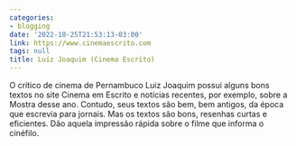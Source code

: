 ```yaml
---
categories:
- blogging
date: '2022-10-25T21:53:13-03:00'
link: https://www.cinemaescrito.com
tags: null
title: Luiz Joaquim (Cinema Escrito)
---
```


O crítico de cinema de Pernambuco Luiz Joaquim possui alguns bons textos no site Cinema em Escrito e notícias recentes, por exemplo, sobre a Mostra desse ano. Contudo, seus textos são bem, bem antigos, da época que escrevia para jornais. Mas os textos são bons, resenhas curtas e eficientes. Dão aquela impressão rápida sobre o filme que informa o cinéfilo.

